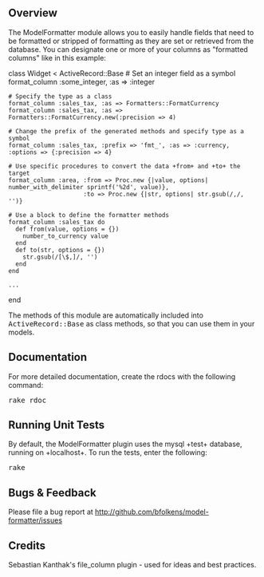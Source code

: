 ## Overview

The ModelFormatter module allows you to easily handle fields that need to be formatted or stripped
of formatting as they are set or retrieved from the database. You can designate one or more of your
columns as "formatted columns" like in this example:

  class Widget < ActiveRecord::Base
    # Set an integer field as a symbol
    format_column :some_integer, :as => :integer

    # Specify the type as a class
    format_column :sales_tax, :as => Formatters::FormatCurrency
    format_column :sales_tax, :as => Formatters::FormatCurrency.new(:precision => 4)

    # Change the prefix of the generated methods and specify type as a symbol
    format_column :sales_tax, :prefix => 'fmt_', :as => :currency, :options => {:precision => 4}

    # Use specific procedures to convert the data +from+ and +to+ the target
    format_column :area, :from => Proc.new {|value, options| number_with_delimiter sprintf('%2d', value)},
                         :to => Proc.new {|str, options| str.gsub(/,/, '')}

    # Use a block to define the formatter methods
    format_column :sales_tax do
      def from(value, options = {})
        number_to_currency value
      end
      def to(str, options = {})
        str.gsub(/[\$,]/, '')
      end
    end

    ...
  end

The methods of this module are automatically included into <tt>ActiveRecord::Base</tt>
as class methods, so that you can use them in your models.


## Documentation

For more detailed documentation, create the rdocs with the following command:

<tt>rake rdoc</tt>


## Running Unit Tests

By default, the ModelFormatter plugin uses the mysql +test+ database, running on +localhost+.  To run the tests, enter the following:

<tt>rake</tt>


## Bugs & Feedback

Please file a bug report at http://github.com/bfolkens/model-formatter/issues


## Credits

Sebastian Kanthak's file_column plugin - used for ideas and best practices.

